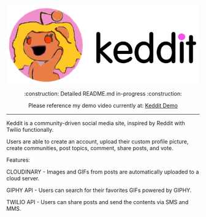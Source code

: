 <p align="center">
  <img src="static/images/keddit_logo_image_dark.svg" width="550" title="Keddit">
</p>

<p align="center">
  :construction: Detailed README.md in-progress :construction:
</p>

<p align="center">
  Please reference my demo video currently at:
  <a href="https://drive.google.com/open?id=1aR5mOqMz8OF7ECEa648PfNAlZBOfBZjt">Keddit Demo</a>
</p>

___________________________________

Keddit is a community-driven social media site, inspired by Reddit with Twilio functionally. 

Users are able to create an account, upload their custom profile picture, create communities, post topics, comment, share posts, and vote. 

Features:

CLOUDINARY - Images and GIFs from posts are automatically uploaded to a cloud server.

GIPHY API - Users can search for their favorites GIFs powered by GIPHY.

TWILIO API - Users can share posts and send the contents via SMS and MMS.
